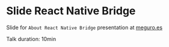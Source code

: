 # Slide React Native Bridge

Slide for `About React Native Bridge` presentation at [meguro.es](https://meguro.es)

Talk duration: 10min
